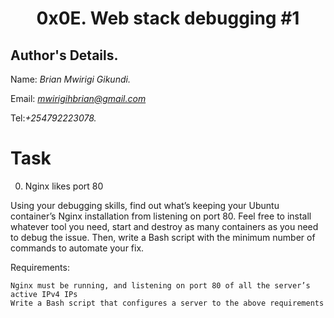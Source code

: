 <div align="center">
  <h1>  0x0E. Web stack debugging #1 </h1>
  
</div>

## Author's Details.
Name: *Brian Mwirigi Gikundi.*

Email: *mwirigihbrian@gmail.com*

Tel:*+254792223078.*

# Task

0. Nginx likes port 80

Using your debugging skills, find out what’s keeping your Ubuntu container’s Nginx installation
from listening on port 80. Feel free to install whatever tool you need, start and destroy as many
containers as you need to debug the issue. 
Then, write a Bash script with the minimum number of commands to automate your fix.

Requirements:

	Nginx must be running, and listening on port 80 of all the server’s active IPv4 IPs
	Write a Bash script that configures a server to the above requirements

